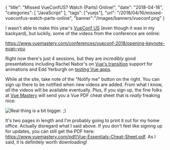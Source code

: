 {
	"title": "Missed VueConfUS? Watch (Parts) Online!",
	"date": "2018-04-16",
	"categories": [
		"JavaScript"
	],
	"tags": ["vuejs"],
	"url": "/2018/04/16/missed-vueconfus-watch-parts-online",
	"banner":"/images/banners/vueconf.png"
}

I wasn't able to make this year's [VueConf US](http://us.vuejs.org/) (even though it was in my backyard), but luckily, some of the videos from the conference are online: 

https://www.vuemastery.com/conferences/vueconf-2018/opening-keynote-evan-you

Right now there's just 4 sessions, but they are *incredibly* good presentations including Rachel Nabor's on [Vue's transition](https://www.vuemastery.com/conferences/vueconf-2018/vue-in-motion-rachel-nabors) support for animations and Edd Yerburgh on [testing Vue apps](https://www.vuemastery.com/conferences/vueconf-2018/testing-vue-apps-edd-yerburgh). 

While at the site, take note of the "Notify me" button on the right. You can sign up there to be notified when new videos are added. From what I know, *all* the videos will be available eventually. Plus, if you sign up, the fine folks at [Vue Mastery](https://www.vuemastery.com/) will send you a Vue PDF cheat sheet that is *really* freaking nice:

<img src="https://static.raymondcamden.com/images/2018/04/vuecs.jpg" class="imgborder" title="Real thing is a bit bigger. ;)">

It's two pages in length and I'm probably going to print it out for my home office. Actually disregard what I said above. If you don't feel like signing up for updates, you can still get the PDF here: https://www.vuemastery.com/pdf/Vue-Essentials-Cheat-Sheet.pdf. As I said, it is definitely worth downloading!